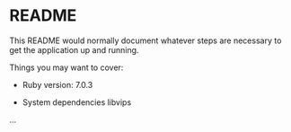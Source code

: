 # README

This README would normally document whatever steps are necessary to get the
application up and running.

Things you may want to cover:

* Ruby version:
  7.0.3

* System dependencies
  libvips

...
